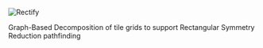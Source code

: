 ![Rectify](https://github.com/RavenDreamer/Rectify/blob/master/GitHub/logo.png "Rectify Logo")

Graph-Based Decomposition of tile grids to support Rectangular Symmetry Reduction pathfinding
